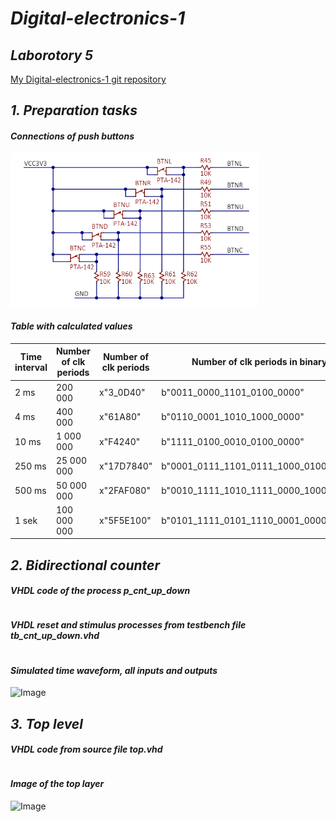 # *Digital-electronics-1*

## *Laborotory 5*

[My Digital-electronics-1 git repository](https://github.com/shad0w3y3/Digital-electronics-1)

## *1. Preparation tasks*

#### *Connections of push buttons*

![Image](https://github.com/shad0w3y3/Digital-electronics-1/blob/main/Labs/05-counter/Pictures/Schematic%20of%20buttons.png)

#### *Table with calculated values*

  Time interval | Number of clk periods | Number of clk periods | Number of clk periods in binary
---|---|---|---
2 ms | 200 000 | x"3_0D40" | b"0011_0000_1101_0100_0000"
4 ms | 400 000 | x"61A80" | b"0110_0001_1010_1000_0000"
10 ms | 1 000 000 | x"F4240" | b"1111_0100_0010_0100_0000" 
250 ms | 25 000 000 | x"17D7840" | b"0001_0111_1101_0111_1000_0100_0000" 
500 ms | 50 000 000 | x"2FAF080" | b"0010_1111_1010_1111_0000_1000_0000" 
1 sek | 100 000 000 | x"5F5E100" | b"0101_1111_0101_1110_0001_0000_0000" 


## *2. Bidirectional counter*

#### *VHDL code of the process p_cnt_up_down*

``` VHDL


```

#### *VHDL reset and stimulus processes from testbench file tb_cnt_up_down.vhd*

``` VHDL


```

#### *Simulated time waveform, all inputs and outputs*

![Image]()

## *3. Top level*

#### *VHDL code from source file top.vhd*

``` VHDL

```

#### *Image of the top layer*

![Image]()